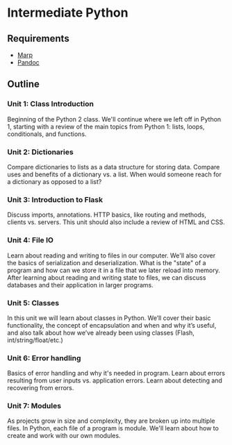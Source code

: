 # Intermediate Python

## Requirements

- [Marp](https://github.com/marp-team/marp-cli#install)
- [Pandoc](https://pandoc.org/installing.html)


## Outline

### Unit 1: Class Introduction

Beginning of the Python 2 class. We'll continue where we left off in Python 1,
starting with a review of the main topics from Python 1: lists, loops,
conditionals, and functions.

### Unit 2: Dictionaries

Compare dictionaries to lists as a data structure for storing data. Compare
uses and benefits of a dictionary vs. a list. When would someone reach for a
dictionary as opposed to a list?

### Unit 3: Introduction to Flask

Discuss imports, annotations. HTTP basics, like routing and methods, clients
vs. servers. This unit should also include a review of HTML and CSS.

### Unit 4: File IO

Learn about reading and writing to files in our computer. We'll also cover the
basics of serialization and deserialization. What is the "state" of a program
and how can we store it in a file that we later reload into memory. After
learning about reading and writing state to files, we can discuss databases and
their application in larger programs.

### Unit 5: Classes

In this unit we will learn about classes in Python. We’ll cover their basic
functionality, the concept of encapsulation and when and why it’s useful, and
also talk about how we’ve already been using classes (Flash,
int/string/float/etc.)

### Unit 6: Error handling

Basics of error handling and why it's needed in program. Learn about errors
resulting from user inputs vs. application errors. Learn about detecting and
recovering from errors.

### Unit 7: Modules

As projects grow in size and complexity, they are broken up into multiple
files. In Python, each file of a program is module. We'll learn about how to
create and work with our own modules.
